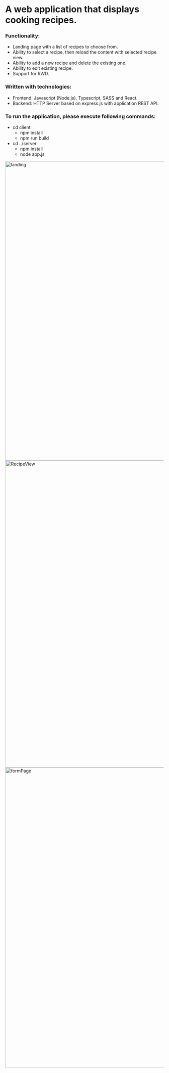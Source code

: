 # A web application that displays cooking recipes.

### Functionality:
- Landing page with a list of recipes to choose from.
- Ability to select a recipe, then reload the content with selected recipe view.
- Ability to add a new recipe and delete the existing one.
- Ability to edit existing recipe.
- Support for RWD.


### Written with technologies:
- Frontend: Javascript (Node.js), Typescript, SASS and React.
- Backend: HTTP Server based on express.js with application REST API. 


### To run the application, please execute following commands:
- cd client 
  - npm install 
  - npm run build 
- cd ../server 
  - npm install 
  - node app.js



<img width="947" alt="landing" src="https://user-images.githubusercontent.com/22214108/115552369-ed101800-a2b4-11eb-97d5-5a76182510f0.png">

<img width="971" alt="RecipeView" src="https://user-images.githubusercontent.com/22214108/115552062-868afa00-a2b4-11eb-9f1f-f69b9bf92f0b.png">

<img width="951" alt="formPage" src="https://user-images.githubusercontent.com/22214108/115552107-930f5280-a2b4-11eb-99d1-1f6fb03845ce.png">

